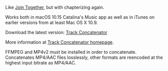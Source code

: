 Like [Join Together](http://dougscripts.com/itunes/itinfo/jointogether.php), but with chapterizing again.

Works both in macOS 10.15 Catalina's Music app as well as in iTunes on earlier versions from at least Mac OS X 10.9.

Download the latest version: [Track Concatenator](https://github.com/davidschlachter/itunes-concatenator/raw/master/bin/Track-Concatenator_2020-08-15.zip)

More information at [Track Concatenator homepage](https://www.davidschlachter.com/misc/trackconcat).

FFMPEG and MP4v2 must be installed in order to concatenate. Concatenates MP4/AAC files losslessly, other formats are reencoded at the highest input bitrate as MP4/AAC.
